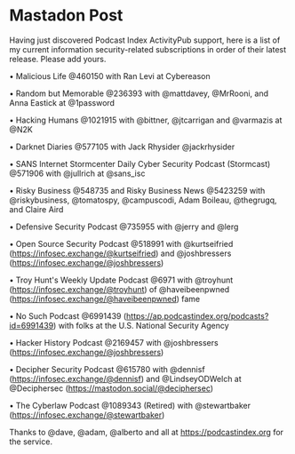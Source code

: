 # Mastadon Post

Having just discovered Podcast Index ActivityPub support, here is a list of my current information security-related subscriptions in order of their latest release. Please add yours.

• Malicious Life @460150 with Ran Levi at Cybereason

• Random but Memorable @236393 with @mattdavey, @MrRooni, and Anna Eastick at @1password

• Hacking Humans @1021915 with @bittner, @jtcarrigan and @varmazis at @N2K

• Darknet Diaries @577105 with Jack Rhysider @jackrhysider

• SANS Internet Stormcenter Daily Cyber Security Podcast (Stormcast) @571906 with @jullrich at @sans_isc

• Risky Business @548735 and Risky Business News @5423259  with @riskybusiness, @tomatospy, @campuscodi, Adam Boileau, @thegrugq, and Claire Aird

• Defensive Security Podcast @735955 with @jerry and @lerg

• Open Source Security Podcast @518991 with   @kurtseifried (<https://infosec.exchange/@kurtseifried>) and @joshbressers (<https://infosec.exchange/@joshbressers>)

• Troy Hunt's Weekly Update Podcast @6971 with @troyhunt (<https://infosec.exchange/@troyhunt>) of @haveibeenpwned (<https://infosec.exchange/@haveibeenpwned>) fame

• No Such Podcast @6991439 (<https://ap.podcastindex.org/podcasts?id=6991439>) with folks at the U.S. National Security Agency

• Hacker History Podcast @2169457 with @joshbressers (<https://infosec.exchange/@joshbressers>)

• Decipher Security Podcast @615780 with @dennisf (<https://infosec.exchange/@dennisf>) and @LindseyODWelch at @Deciphersec (<https://mastodon.social/@deciphersec>)

• The Cyberlaw Podcast @1089343 (Retired) with @stewartbaker (<https://infosec.exchange/@stewartbaker>)

Thanks to @dave, @adam, @alberto and all at <https://podcastindex.org> for the service.
